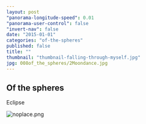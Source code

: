 ```yaml
---
layout: post
"panorama-longitude-speed": 0.01
"panorama-user-control": false
"invert-nav": false
date: "2015-01-01"
categories: "of-the-spheres"
published: false
title: ""
thumbnail: "thumbnail-falling-through-myself.jpg"
jpg: 008of_the_spheres/2Moondance.jpg
---
```

## Of the spheres 

Eclipse

![noplace.png]({{site.baseurl}}/assets/images/004no_place/noplace.png)
